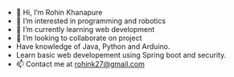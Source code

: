 - 👋 Hi, I’m Rohin Khanapure
- 👀 I’m interested in programming and robotics
- 🌱 I’m currently learning web development
- 💞️ I’m looking to collaborate on project
-   Have knowledge of Java, Python and Arduino.
-   Learn basic web developement using Spring boot and security.
- 📫 Contact me at rohink27@gmail.com

<!---
rohink27/rohink27 is a ✨ special ✨ repository because its `README.md` (this file) appears on your GitHub profile.
You can click the Preview link to take a look at your changes.
--->
